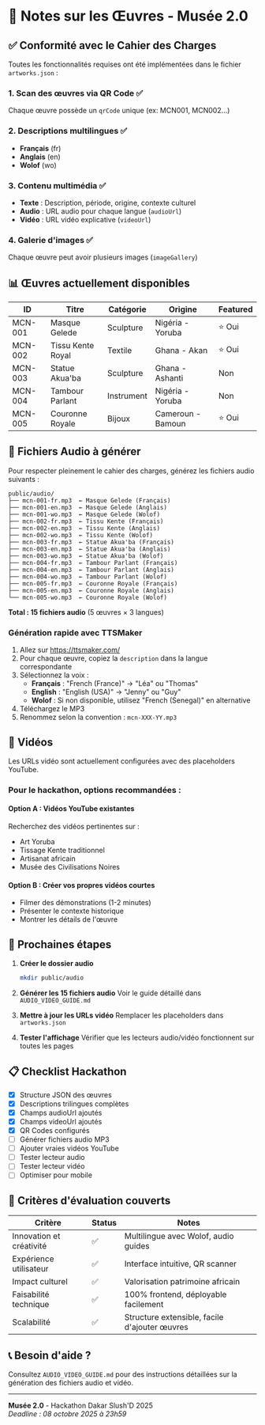 # 📝 Notes sur les Œuvres - Musée 2.0

## ✅ Conformité avec le Cahier des Charges

Toutes les fonctionnalités requises ont été implémentées dans le fichier `artworks.json` :

### 1. Scan des œuvres via QR Code ✅

Chaque œuvre possède un `qrCode` unique (ex: MCN001, MCN002...)

### 2. Descriptions multilingues ✅

- **Français** (fr)
- **Anglais** (en)
- **Wolof** (wo)

### 3. Contenu multimédia ✅

- **Texte** : Description, période, origine, contexte culturel
- **Audio** : URL audio pour chaque langue (`audioUrl`)
- **Vidéo** : URL vidéo explicative (`videoUrl`)

### 4. Galerie d'images ✅

Chaque œuvre peut avoir plusieurs images (`imageGallery`)

## 📊 Œuvres actuellement disponibles

| ID      | Titre             | Catégorie  | Origine           | Featured |
| ------- | ----------------- | ---------- | ----------------- | -------- |
| MCN-001 | Masque Gelede     | Sculpture  | Nigéria - Yoruba  | ⭐ Oui   |
| MCN-002 | Tissu Kente Royal | Textile    | Ghana - Akan      | ⭐ Oui   |
| MCN-003 | Statue Akua'ba    | Sculpture  | Ghana - Ashanti   | Non      |
| MCN-004 | Tambour Parlant   | Instrument | Nigéria - Yoruba  | Non      |
| MCN-005 | Couronne Royale   | Bijoux     | Cameroun - Bamoun | ⭐ Oui   |

## 🎵 Fichiers Audio à générer

Pour respecter pleinement le cahier des charges, générez les fichiers audio suivants :

```
public/audio/
├── mcn-001-fr.mp3  ← Masque Gelede (Français)
├── mcn-001-en.mp3  ← Masque Gelede (Anglais)
├── mcn-001-wo.mp3  ← Masque Gelede (Wolof)
├── mcn-002-fr.mp3  ← Tissu Kente (Français)
├── mcn-002-en.mp3  ← Tissu Kente (Anglais)
├── mcn-002-wo.mp3  ← Tissu Kente (Wolof)
├── mcn-003-fr.mp3  ← Statue Akua'ba (Français)
├── mcn-003-en.mp3  ← Statue Akua'ba (Anglais)
├── mcn-003-wo.mp3  ← Statue Akua'ba (Wolof)
├── mcn-004-fr.mp3  ← Tambour Parlant (Français)
├── mcn-004-en.mp3  ← Tambour Parlant (Anglais)
├── mcn-004-wo.mp3  ← Tambour Parlant (Wolof)
├── mcn-005-fr.mp3  ← Couronne Royale (Français)
├── mcn-005-en.mp3  ← Couronne Royale (Anglais)
└── mcn-005-wo.mp3  ← Couronne Royale (Wolof)
```

**Total : 15 fichiers audio** (5 œuvres × 3 langues)

### Génération rapide avec TTSMaker

1. Allez sur https://ttsmaker.com/
2. Pour chaque œuvre, copiez la `description` dans la langue correspondante
3. Sélectionnez la voix :
   - **Français** : "French (France)" → "Léa" ou "Thomas"
   - **English** : "English (USA)" → "Jenny" ou "Guy"
   - **Wolof** : Si non disponible, utilisez "French (Senegal)" en alternative
4. Téléchargez le MP3
5. Renommez selon la convention : `mcn-XXX-YY.mp3`

## 🎥 Vidéos

Les URLs vidéo sont actuellement configurées avec des placeholders YouTube.

### Pour le hackathon, options recommandées :

#### Option A : Vidéos YouTube existantes

Recherchez des vidéos pertinentes sur :

- Art Yoruba
- Tissage Kente traditionnel
- Artisanat africain
- Musée des Civilisations Noires

#### Option B : Créer vos propres vidéos courtes

- Filmer des démonstrations (1-2 minutes)
- Présenter le contexte historique
- Montrer les détails de l'œuvre

## 🔧 Prochaines étapes

1. **Créer le dossier audio**

   ```bash
   mkdir public/audio
   ```

2. **Générer les 15 fichiers audio**
   Voir le guide détaillé dans `AUDIO_VIDEO_GUIDE.md`

3. **Mettre à jour les URLs vidéo**
   Remplacer les placeholders dans `artworks.json`

4. **Tester l'affichage**
   Vérifier que les lecteurs audio/vidéo fonctionnent sur toutes les pages

## 📋 Checklist Hackathon

- [x] Structure JSON des œuvres
- [x] Descriptions trilingues complètes
- [x] Champs audioUrl ajoutés
- [x] Champs videoUrl ajoutés
- [x] QR Codes configurés
- [ ] Générer fichiers audio MP3
- [ ] Ajouter vraies vidéos YouTube
- [ ] Tester lecteur audio
- [ ] Tester lecteur vidéo
- [ ] Optimiser pour mobile

## 🎯 Critères d'évaluation couverts

| Critère                  | Status | Notes                                         |
| ------------------------ | ------ | --------------------------------------------- |
| Innovation et créativité | ✅     | Multilingue avec Wolof, audio guides          |
| Expérience utilisateur   | ✅     | Interface intuitive, QR scanner               |
| Impact culturel          | ✅     | Valorisation patrimoine africain              |
| Faisabilité technique    | ✅     | 100% frontend, déployable facilement          |
| Scalabilité              | ✅     | Structure extensible, facile d'ajouter œuvres |

## 📞 Besoin d'aide ?

Consultez `AUDIO_VIDEO_GUIDE.md` pour des instructions détaillées sur la génération des fichiers audio et vidéo.

---

**Musée 2.0** - Hackathon Dakar Slush'D 2025  
_Deadline : 08 octobre 2025 à 23h59_
